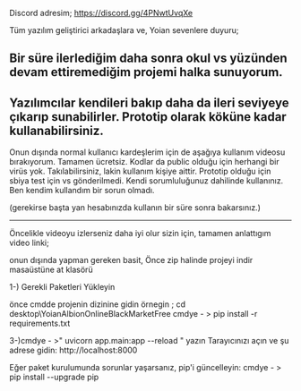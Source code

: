 Discord adresim; https://discord.gg/4PNwtUvqXe


Tüm yazılım geliştirici arkadaşlara ve, Yoian sevenlere duyuru;

Bir süre ilerlediğim daha sonra okul vs yüzünden devam ettiremediğim projemi halka sunuyorum.
---------------------------
Yazılımcılar kendileri bakıp daha da ileri seviyeye çıkarıp sunabilirler. Prototip olarak köküne kadar kullanabilirsiniz.
-----------------------------

Onun dışında normal kullanıcı kardeşlerim için de aşağıya kullanım videosu bırakıyorum. Tamamen ücretsiz. Kodlar da public olduğu için herhangi bir virüs yok. Takılabilirsiniz, lakin kullanım kişiye aittir. Prototip olduğu için sbiya test için vs gönderilmedi. Kendi sorumluluğunuz dahilinde kullanınız. Ben kendim kullandım bir sorun olmadı. 

(gerekirse başta yan hesabınızda kullanın bir süre sonra bakarsınız.)

------------------------------

Öncelikle videoyu izlerseniz daha iyi olur sizin için, tamamen anlattıgım video linki; 

onun dışında yapman gereken basit, Önce zip halinde projeyi indir masaüstüne at klasörü


1-) Gerekli Paketleri Yükleyin

önce cmdde projenin dizinine gidin örnegin ; cd desktop\YoianAlbionOnlineBlackMarketFree
cmdye - > pip install -r requirements.txt

3-)cmdye - >" uvicorn app.main:app --reload " yazın
Tarayıcınızı açın ve şu adrese gidin: http://localhost:8000

Eğer paket kurulumunda sorunlar yaşarsanız, pip'i güncelleyin:
cmdye - > pip install --upgrade pip
